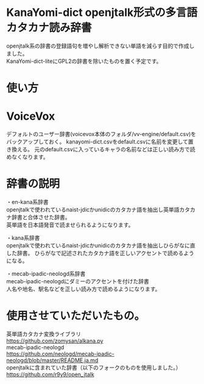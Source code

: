 # KanaYomi-dict openjtalk形式の多言語カタカナ読み辞書 
openjtalk系の辞書の登録語句を増やし解析できない単語を減らす目的で作成しました。  
KanaYomi-dict-liteにGPL2の辞書を除いたものを置く予定です。 

# 使い方
# VoiceVox
デフォルトのユーザー辞書(voicevox本体のフォルダ/vv-engine/default.csv)をバックアップしておく。
kanayomi-dict.csvをdefault.csvに名前を変更して置き換える。
元のdefault.csvに入っているキャラの名前などは正しい読み方で読めなくなります。

# 辞書の説明  
・en-kana系辞書  
openjtalkで使われているnaist-jdicかunidicのカタカナ語を抽出し英単語カタカナ辞書と合体させた辞書。  
英単語を日本語発音で読ませられるようになります。

・kana系辞書  
openjtalkで使われているnaist-jdicかunidicのカタカナ語を抽出しひらがなに直した辞書。 
ひらがなで記述されたカタカナ語を正しいアクセントで読めるようになる。

・mecab-ipadic-neologd系辞書  
mecab-ipadic-neologdにダミーのアクセントを付けた辞書  
人名や地名、駅名などを正しい読み方で読めるようになります。  

# 使用させていただいたもの。  
英単語カタカナ変換ライブラリ  
https://github.com/zomysan/alkana.py  
mecab-ipadic-neologd  
https://github.com/neologd/mecab-ipadic-neologd/blob/master/README.ja.md  
openjtalkに含まれていた辞書（以下のフォークのものを使用しました。）  
https://github.com/r9y9/open_jtalk  
